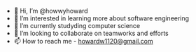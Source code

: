 - 👋 Hi, I’m @howwyhoward
- 👀 I’m interested in learning more about software engineering
- 🌱 I’m currently studyding computer science
- 💞️ I’m looking to collaborate on teamworks and efforts
- 📫 How to reach me - howardw1120@gmail.com

<!---
howwyhoward/howwyhoward is a ✨ special ✨ repository because its `README.md` (this file) appears on your GitHub profile.
You can click the Preview link to take a look at your changes.
--->
